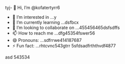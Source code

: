 tyj- 👋 Hi, I’m @kofatertyrr6
- 👀 I’m interested in ...y
- 🌱 I’m currently learning ...dsfbcx
- 💞️ I’m looking to collaborate on ...455456465dsfsdffs
- 📫 How to reach me ...dfg45354fswer56
- 😄 Pronouns: ...sdfrrwe414187687
- ⚡ Fun fact: ...rhtcvnc543gtrr
5sfdsadfrththvdf4877
<!---cbm
kofatertyrr/kofatertyrr is a ✨ special ✨ repository because its `README.md` (this file) appears on your GitHub profile.
You can click the Preview link to take a look at your changes.e2
--->
asd
543534

